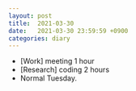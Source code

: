 ```yaml
---
layout: post
title:  2021-03-30
date:   2021-03-30 23:59:59 +0900
categories: diary
---
```


- [Work] meeting 1 hour
- [Research] coding 2 hours
- Normal Tuesday.
